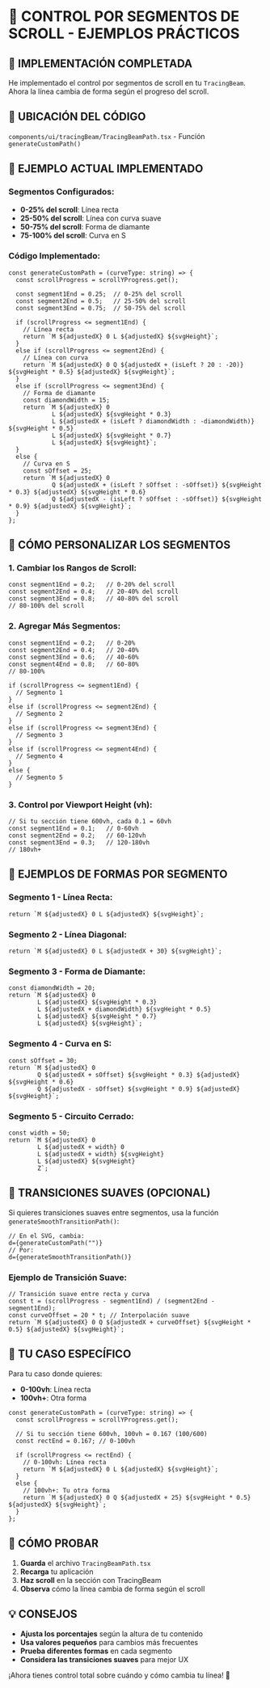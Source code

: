 # 🎯 CONTROL POR SEGMENTOS DE SCROLL - EJEMPLOS PRÁCTICOS

## 🚀 **IMPLEMENTACIÓN COMPLETADA**

He implementado el control por segmentos de scroll en tu `TracingBeam`. Ahora la línea cambia de forma según el progreso del scroll.

## 📍 **UBICACIÓN DEL CÓDIGO**
`components/ui/tracingBeam/TracingBeamPath.tsx` - Función `generateCustomPath()`

## 🎨 **EJEMPLO ACTUAL IMPLEMENTADO**

### **Segmentos Configurados:**
- **0-25% del scroll**: Línea recta
- **25-50% del scroll**: Línea con curva suave
- **50-75% del scroll**: Forma de diamante
- **75-100% del scroll**: Curva en S

### **Código Implementado:**
```tsx
const generateCustomPath = (curveType: string) => {
  const scrollProgress = scrollYProgress.get();
  
  const segment1End = 0.25;  // 0-25% del scroll
  const segment2End = 0.5;   // 25-50% del scroll
  const segment3End = 0.75;  // 50-75% del scroll
  
  if (scrollProgress <= segment1End) {
    // Línea recta
    return `M ${adjustedX} 0 L ${adjustedX} ${svgHeight}`;
  } 
  else if (scrollProgress <= segment2End) {
    // Línea con curva
    return `M ${adjustedX} 0 Q ${adjustedX + (isLeft ? 20 : -20)} ${svgHeight * 0.5} ${adjustedX} ${svgHeight}`;
  } 
  else if (scrollProgress <= segment3End) {
    // Forma de diamante
    const diamondWidth = 15;
    return `M ${adjustedX} 0 
            L ${adjustedX} ${svgHeight * 0.3}
            L ${adjustedX + (isLeft ? diamondWidth : -diamondWidth)} ${svgHeight * 0.5}
            L ${adjustedX} ${svgHeight * 0.7}
            L ${adjustedX} ${svgHeight}`;
  } 
  else {
    // Curva en S
    const sOffset = 25;
    return `M ${adjustedX} 0 
            Q ${adjustedX + (isLeft ? sOffset : -sOffset)} ${svgHeight * 0.3} ${adjustedX} ${svgHeight * 0.6}
            Q ${adjustedX - (isLeft ? sOffset : -sOffset)} ${svgHeight * 0.9} ${adjustedX} ${svgHeight}`;
  }
};
```

## 🔧 **CÓMO PERSONALIZAR LOS SEGMENTOS**

### **1. Cambiar los Rangos de Scroll:**
```tsx
const segment1End = 0.2;   // 0-20% del scroll
const segment2End = 0.4;   // 20-40% del scroll
const segment3End = 0.8;   // 40-80% del scroll
// 80-100% del scroll
```

### **2. Agregar Más Segmentos:**
```tsx
const segment1End = 0.2;   // 0-20%
const segment2End = 0.4;   // 20-40%
const segment3End = 0.6;   // 40-60%
const segment4End = 0.8;   // 60-80%
// 80-100%

if (scrollProgress <= segment1End) {
  // Segmento 1
} 
else if (scrollProgress <= segment2End) {
  // Segmento 2
} 
else if (scrollProgress <= segment3End) {
  // Segmento 3
} 
else if (scrollProgress <= segment4End) {
  // Segmento 4
} 
else {
  // Segmento 5
}
```

### **3. Control por Viewport Height (vh):**
```tsx
// Si tu sección tiene 600vh, cada 0.1 = 60vh
const segment1End = 0.1;   // 0-60vh
const segment2End = 0.2;   // 60-120vh
const segment3End = 0.3;   // 120-180vh
// 180vh+
```

## 🎨 **EJEMPLOS DE FORMAS POR SEGMENTO**

### **Segmento 1 - Línea Recta:**
```tsx
return `M ${adjustedX} 0 L ${adjustedX} ${svgHeight}`;
```

### **Segmento 2 - Línea Diagonal:**
```tsx
return `M ${adjustedX} 0 L ${adjustedX + 30} ${svgHeight}`;
```

### **Segmento 3 - Forma de Diamante:**
```tsx
const diamondWidth = 20;
return `M ${adjustedX} 0 
        L ${adjustedX} ${svgHeight * 0.3}
        L ${adjustedX + diamondWidth} ${svgHeight * 0.5}
        L ${adjustedX} ${svgHeight * 0.7}
        L ${adjustedX} ${svgHeight}`;
```

### **Segmento 4 - Curva en S:**
```tsx
const sOffset = 30;
return `M ${adjustedX} 0 
        Q ${adjustedX + sOffset} ${svgHeight * 0.3} ${adjustedX} ${svgHeight * 0.6}
        Q ${adjustedX - sOffset} ${svgHeight * 0.9} ${adjustedX} ${svgHeight}`;
```

### **Segmento 5 - Circuito Cerrado:**
```tsx
const width = 50;
return `M ${adjustedX} 0 
        L ${adjustedX + width} 0 
        L ${adjustedX + width} ${svgHeight} 
        L ${adjustedX} ${svgHeight} 
        Z`;
```

## 🌊 **TRANSICIONES SUAVES (OPCIONAL)**

Si quieres transiciones suaves entre segmentos, usa la función `generateSmoothTransitionPath()`:

```tsx
// En el SVG, cambia:
d={generateCustomPath("")}
// Por:
d={generateSmoothTransitionPath()}
```

### **Ejemplo de Transición Suave:**
```tsx
// Transición suave entre recta y curva
const t = (scrollProgress - segment1End) / (segment2End - segment1End);
const curveOffset = 20 * t; // Interpolación suave
return `M ${adjustedX} 0 Q ${adjustedX + curveOffset} ${svgHeight * 0.5} ${adjustedX} ${svgHeight}`;
```

## 🎯 **TU CASO ESPECÍFICO**

Para tu caso donde quieres:
- **0-100vh**: Línea recta
- **100vh+**: Otra forma

```tsx
const generateCustomPath = (curveType: string) => {
  const scrollProgress = scrollYProgress.get();
  
  // Si tu sección tiene 600vh, 100vh = 0.167 (100/600)
  const rectEnd = 0.167; // 0-100vh
  
  if (scrollProgress <= rectEnd) {
    // 0-100vh: Línea recta
    return `M ${adjustedX} 0 L ${adjustedX} ${svgHeight}`;
  } 
  else {
    // 100vh+: Tu otra forma
    return `M ${adjustedX} 0 Q ${adjustedX + 25} ${svgHeight * 0.5} ${adjustedX} ${svgHeight}`;
  }
};
```

## 🚀 **CÓMO PROBAR**

1. **Guarda** el archivo `TracingBeamPath.tsx`
2. **Recarga** tu aplicación
3. **Haz scroll** en la sección con TracingBeam
4. **Observa** cómo la línea cambia de forma según el scroll

## 💡 **CONSEJOS**

- **Ajusta los porcentajes** según la altura de tu contenido
- **Usa valores pequeños** para cambios más frecuentes
- **Prueba diferentes formas** en cada segmento
- **Considera las transiciones suaves** para mejor UX

¡Ahora tienes control total sobre cuándo y cómo cambia tu línea! 🎉
